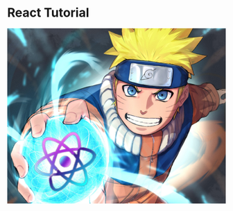 # React Tutorial
<img src="https://raw.githubusercontent.com/pranjalshikhar/react-tutorial/master/naruto-react.jpg?token=GHSAT0AAAAAABYQ7ZMCZ6V56FCML5ZLHNCYY4DWHJA"/>
